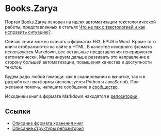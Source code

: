 # Books.Zarya

Портал [Books.Zarya](https://books.zarya.xyz) основан на идеях автоматизации текстологической работы, представленных в статьях [Что не так с текстологией и как исправить ситуацию?](http://propaganda-journal.net/10390.html).

Сейчас книги можно скачать в форматах FB2, EPUB и Word. Кроме того книги отображаются на сайте в HTML. В качестве исходного формата используется Markdown, все остальные представления генерируются автоматически. Мы планируем дальше развивать это направление в сторону большей автоматизации, повышения качества и доступности текстов.

Будем рады любой помощи: как в сканировании и вычитке, так и в разработке платформы (используется Python и JavaScript). При желании помочь, напишите сообщение в [сообщество](https://vk.com/zarya_xyz).

Исходники книг в формате Markdown находятся в [репозитории](https://github.com/Kverde/zarya_books_source).

## Ссылки

* [Описание формата хранения книг](format.md)
* [Описание структуры репозитория](structure.md)

